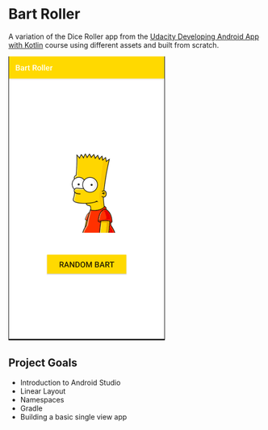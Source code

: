# Bart Roller
A variation of the Dice Roller app from the [Udacity Developing Android App with Kotlin](https://www.udacity.com/course/developing-android-apps-with-kotlin--ud9012) course using different assets and built from scratch.

![](random_bart_app.gif)

## Project Goals
- Introduction to Android Studio
- Linear Layout
- Namespaces
- Gradle
- Building a basic single view app 
